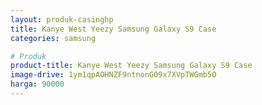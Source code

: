```yaml
---
layout: produk-casinghp
title: Kanye West Yeezy Samsung Galaxy S9 Case
categories: samsung

# Produk
product-title: Kanye West Yeezy Samsung Galaxy S9 Case
image-drive: 1ym1qpAOHNZF9ntnonG09x7XVpTWGmb5O
harga: 90000
---
```

